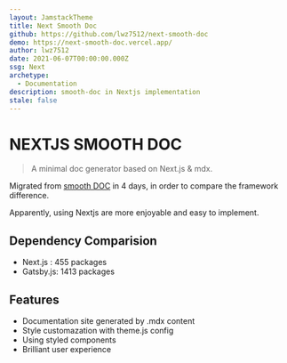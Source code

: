 ```yaml
---
layout: JamstackTheme
title: Next Smooth Doc
github: https://github.com/lwz7512/next-smooth-doc
demo: https://next-smooth-doc.vercel.app/
author: lwz7512
date: 2021-06-07T00:00:00.000Z
ssg: Next
archetype:
  - Documentation
description: smooth-doc in Nextjs implementation
stale: false
---
```


# NEXTJS SMOOTH DOC

> A minimal doc generator based on Next.js & mdx.

Migrated from [smooth DOC](https://smooth-doc.com/) in 4 days, in order to compare the framework difference.

Apparently, using Nextjs are more enjoyable and easy to implement.

## Dependency Comparision

- Next.js : 455 packages
- Gatsby.js: 1413 packages

## Features

- Documentation site generated by .mdx content
- Style customazation with theme.js config
- Using styled components
- Brilliant user experience

